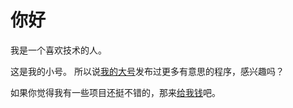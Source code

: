 # 你好

我是一个喜欢技术的人。

这是我的小号。
所以说[我的大号](https://github.com/E0SelmY4V)发布过更多有意思的程序，感兴趣吗？

如果你觉得我有一些项目还挺不错的，那来[给我钱](https://www.cnblogs.com/QiFande/p/-/money)吧。
